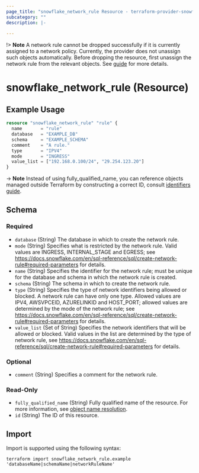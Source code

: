 ```yaml
---
page_title: "snowflake_network_rule Resource - terraform-provider-snowflake"
subcategory: ""
description: |-
  
---
```


!> **Note** A network rule cannot be dropped successfully if it is currently assigned to a network policy. Currently, the provider does not unassign such objects automatically. Before dropping the resource, first unassign the network rule from the relevant objects. See [guide](https://registry.terraform.io/providers/Snowflake-Labs/snowflake/latest/docs/guides/unassigning_policies) for more details.

# snowflake_network_rule (Resource)



## Example Usage

```terraform
resource "snowflake_network_rule" "rule" {
  name       = "rule"
  database   = "EXAMPLE_DB"
  schema     = "EXAMPLE_SCHEMA"
  comment    = "A rule."
  type       = "IPV4"
  mode       = "INGRESS"
  value_list = ["192.168.0.100/24", "29.254.123.20"]
}
```
-> **Note** Instead of using fully_qualified_name, you can reference objects managed outside Terraform by constructing a correct ID, consult [identifiers guide](https://registry.terraform.io/providers/Snowflake-Labs/snowflake/latest/docs/guides/identifiers#new-computed-fully-qualified-name-field-in-resources).
<!-- TODO(SNOW-1634854): include an example showing both methods-->

<!-- schema generated by tfplugindocs -->
## Schema

### Required

- `database` (String) The database in which to create the network rule.
- `mode` (String) Specifies what is restricted by the network rule. Valid values are INGRESS, INTERNAL_STAGE and EGRESS; see https://docs.snowflake.com/en/sql-reference/sql/create-network-rule#required-parameters for details.
- `name` (String) Specifies the identifier for the network rule; must be unique for the database and schema in which the network rule is created.
- `schema` (String) The schema in which to create the network rule.
- `type` (String) Specifies the type of network identifiers being allowed or blocked. A network rule can have only one type. Allowed values are IPV4, AWSVPCEID, AZURELINKID and HOST_PORT; allowed values are determined by the mode of the network rule; see https://docs.snowflake.com/en/sql-reference/sql/create-network-rule#required-parameters for details.
- `value_list` (Set of String) Specifies the network identifiers that will be allowed or blocked. Valid values in the list are determined by the type of network rule, see https://docs.snowflake.com/en/sql-reference/sql/create-network-rule#required-parameters for details.

### Optional

- `comment` (String) Specifies a comment for the network rule.

### Read-Only

- `fully_qualified_name` (String) Fully qualified name of the resource. For more information, see [object name resolution](https://docs.snowflake.com/en/sql-reference/name-resolution).
- `id` (String) The ID of this resource.

## Import

Import is supported using the following syntax:

```shell
terraform import snowflake_network_rule.example 'databaseName|schemaName|networkRuleName'
```

